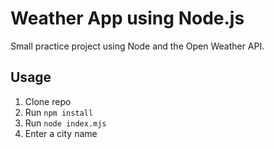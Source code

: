 # Weather App using Node.js

Small practice project using Node and the Open Weather API.

## Usage
1. Clone repo
2. Run `npm install`
3. Run `node index.mjs`
4. Enter a city name